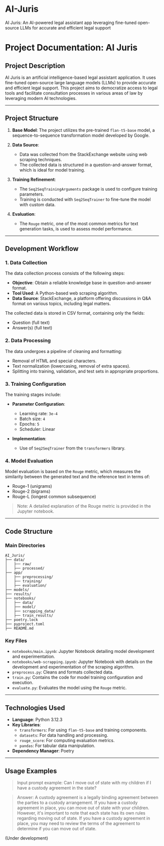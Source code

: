 # AI-Juris
AI Juris: An AI-powered legal assistant app leveraging fine-tuned open-source LLMs for accurate and efficient legal support

# Project Documentation: AI Juris

## Project Description
AI Juris is an artificial intelligence-based legal assistant application. It uses fine-tuned open-source large language models (LLMs) to provide accurate and efficient legal support. This project aims to democratize access to legal tools and facilitate consultation processes in various areas of law by leveraging modern AI technologies.

---

## Project Structure

1. **Base Model**: The project utilizes the pre-trained `flan-t5-base` model, a sequence-to-sequence transformation model developed by Google.

2. **Data Source**:
   - Data was collected from the StackExchange website using web scraping techniques.
   - The collected data is structured in a question-and-answer format, which is ideal for model training.

3. **Training Refinement**:
   - The `Seq2SeqTrainingArguments` package is used to configure training parameters.
   - Training is conducted with `Seq2SeqTrainer` to fine-tune the model with custom data.

4. **Evaluation**:
   - The `Rouge` metric, one of the most common metrics for text generation tasks, is used to assess model performance.

---

## Development Workflow

### 1. Data Collection
The data collection process consists of the following steps:
- **Objective**: Obtain a reliable knowledge base in question-and-answer format.
- **Tool Used**: A Python-based web scraping algorithm.
- **Data Source**: StackExchange, a platform offering discussions in Q&A format on various topics, including legal matters.

The collected data is stored in CSV format, containing only the fields:
- Question (full text)
- Answer(s) (full text)

### 2. Data Processing
The data undergoes a pipeline of cleaning and formatting:
- Removal of HTML and special characters.
- Text normalization (lowercasing, removal of extra spaces).
- Splitting into training, validation, and test sets in appropriate proportions.

### 3. Training Configuration
The training stages include:
- **Parameter Configuration**:
  - Learning rate: `3e-4`
  - Batch size: `4`
  - Epochs: `5`
  - Scheduler: Linear

- **Implementation**:
  - Use of `Seq2SeqTrainer` from the `transformers` library.

### 4. Model Evaluation
Model evaluation is based on the `Rouge` metric, which measures the similarity between the generated text and the reference text in terms of:
- Rouge-1 (unigrams)
- Rouge-2 (bigrams)
- Rouge-L (longest common subsequence)

> Note: A detailed explanation of the Rouge metric is provided in the Jupyter notebook.

---

## Code Structure

### Main Directories
```
AI_Juris/
├── data/
│   ├── raw/
│   ├── processed/
├── app/
│   ├── preprocessing/
│   ├── training/
│   ├── evaluation/
├── models/
├── results/
├── notebooks/
│   ├── data/
│   ├── model/
│   ├── scrapping_data/
│   ├── train_results/
├── poetry.lock
├── pyproject.toml
├── README.md
```

### Key Files
- `notebooks/main.ipynb`: Jupyter Notebook detailing model development and experimentation.
- `notebooks/web-scrapping.ipynb`: Jupyter Notebook with details on the development and experimentation of the scraping algorithm.
- `preprocess.py`: Cleans and formats collected data.
- `train.py`: Contains the code for model training configuration and execution.
- `evaluate.py`: Evaluates the model using the `Rouge` metric.

---

## Technologies Used
- **Language**: Python 3.12.3
- **Key Libraries**:
  - `transformers`: For using `flan-t5-base` and training components.
  - `datasets`: For data handling and processing.
  - `rouge_score`: For computing evaluation metrics.
  - `pandas`: For tabular data manipulation.
- **Dependency Manager**: Poetry

---

## Usage Examples

> Input prompt example: Can I move out of state with my children if I have a custody agreement in the state?

> Answer:  A custody agreement is a legally binding agreement between the parties to a custody arrangement. If you have a custody agreement in place, you can move out of state with your children. However, it's important to note that each state has its own rules regarding moving out of state. If you have a custody agreement in place, you may need to review the terms of the agreement to determine if you can move out of state.


(Under development)